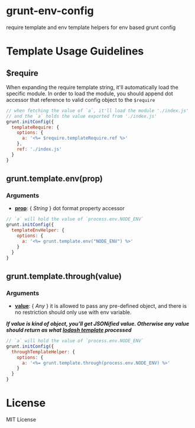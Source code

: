 # grunt-env-config
require template and env template helpers for env based grunt config

# Template Usage Guidelines
## $require
When expanding the require template string, it'll automatically load the specific module. In order to load the module, you should append dot accessor that reference to valid config object to the ```$require```
```javascript
// when fetching the value of `a`, it'll load the module './index.js' 
// and the `a` holds the value exported from './index.js' 
grunt.initConfig({
  templateRequire: {
    options: {
      a: '<%= $require.templateRequire.ref %>'
    },
    ref: './index.js'
  }
}
```

## grunt.template.env(prop)
### Arguments
- **<u>prop</u>**: { _String_ } dot format property accessor
```javascript
// `a` will hold the value of `process.env.NODE_ENV`
grunt.initConfig({
  templateEnvHelper: {
    options: {
      a: '<%= grunt.template.env("NODE_ENV") %>'
    }
  }
}
```

## grunt.template.through(value)
### Arguments
- **<u>value</u>**: { _Any_ } it is allowed to pass any pre-defined object, and there is no restriction should only use with env variable. 

**_If value is kind of object, you'll get JSONified value. Otherwise any value should return as what [lodash template](https://lodash.com/docs/#template) processed_**
```javascript
// `a` will hold the value of `process.env.NODE_ENV`
grunt.initConfig({
  throughTemplateHelper: {
    options: {
      a: '<%= grunt.template.through(process.env.NODE_ENV) %>'
    }
  }
}
```

# License
  MIT License
